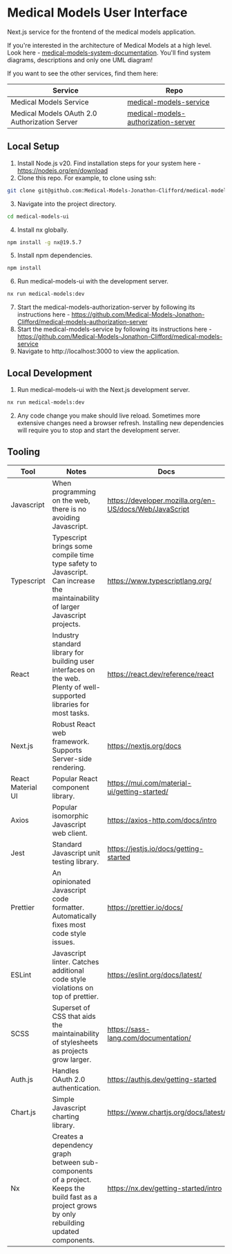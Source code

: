 # Medical Models User Interface

Next.js service for the frontend of the medical models application.

If you're interested in the architecture of Medical Models at a high level. Look here - [medical-models-system-documentation](https://github.com/Medical-Models-Jonathon-Clifford/medical-models-system-documentation). You'll find system diagrams, descriptions and only one UML diagram!

If you want to see the other services, find them here:

| Service                                       | Repo                                                                                                 |
|-----------------------------------------------|------------------------------------------------------------------------------------------------------|
| Medical Models Service                        | [medical-models-service](https://github.com/Medical-Models-Jonathon-Clifford/medical-models-service) |
| Medical Models OAuth 2.0 Authorization Server | [medical-models-authorization-server](https://github.com/Medical-Models-Jonathon-Clifford/medical-models-authorization-server)          |


## Local Setup

1. Install Node.js v20. Find installation steps for your system here - https://nodejs.org/en/download
2. Clone this repo. For example, to clone using ssh:
```bash
git clone git@github.com:Medical-Models-Jonathon-Clifford/medical-models-ui.git
``` 
3. Navigate into the project directory.
```bash
cd medical-models-ui
```
4. Install nx globally.
```bash
npm install -g nx@19.5.7
```
5. Install npm dependencies.
```bash
npm install
```
6. Run medical-models-ui with the development server.
```bash
nx run medical-models:dev
```
7. Start the medical-models-authorization-server by following its instructions here -  https://github.com/Medical-Models-Jonathon-Clifford/medical-models-authorization-server
8. Start the medical-models-service by following its instructions here -  https://github.com/Medical-Models-Jonathon-Clifford/medical-models-service
9. Navigate to http://localhost:3000 to view the application.

## Local Development

1. Run medical-models-ui with the Next.js development server.
```bash
nx run medical-models:dev
```
2. Any code change you make should live reload. Sometimes more extensive changes need a browser refresh. Installing new dependencies will require you to stop and start the development server.

## Tooling

| Tool              | Notes                                                                                                                                          | Docs                                 |
|-------------------|------------------------------------------------------------------------------------------------------------------------------------------------|--------------------------------------|
| Javascript        | When programming on the web, there is no avoiding Javascript.                                                                                  | https://developer.mozilla.org/en-US/docs/Web/JavaScript |
| Typescript        | Typescript brings some compile time type safety to Javascript. Can increase the maintainability of larger Javascript projects.                 | https://www.typescriptlang.org/ |
| React             | Industry standard library for building user interfaces on the web. Plenty of well-supported libraries for most tasks.                          | https://react.dev/reference/react |
| Next.js           | Robust React web framework. Supports Server-side rendering.                                                                                    | https://nextjs.org/docs |
| React Material UI | Popular React component library.                                                                                                               | https://mui.com/material-ui/getting-started/ |
| Axios             | Popular isomorphic Javascript web client.                                                                                                      | https://axios-http.com/docs/intro |
| Jest              | Standard Javascript unit testing library.                                                                                                      | https://jestjs.io/docs/getting-started |
| Prettier          | An opinionated Javascript code formatter. Automatically fixes most code style issues.                                                          | https://prettier.io/docs/ |
| ESLint            | Javascript linter. Catches additional code style violations on top of prettier.                                                                | https://eslint.org/docs/latest/ |
| SCSS              | Superset of CSS that aids the maintainability of stylesheets as projects grow larger.                                                          | https://sass-lang.com/documentation/ |
| Auth.js           | Handles OAuth 2.0 authentication.                                                                                                              | https://authjs.dev/getting-started |
| Chart.js          | Simple Javascript charting library.                                                                                                            | https://www.chartjs.org/docs/latest/ |
| Nx                | Creates a dependency graph between sub-components of a project. Keeps the build fast as a project grows by only rebuilding updated components. | https://nx.dev/getting-started/intro |
